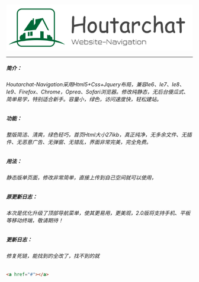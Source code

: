 ![Logo](https://github.com/houtarchat-navigation/houtarchat-navigation.github.io/blob/master/images/icon0.png?raw=true "Logo")

------------

##### 简介：
###### Houtarchat-Navigation采用Html5+Css+Jquery布局，兼容Ie6、Ie7、Ie8、Ie9、Firefox、Chrome，Oprea、Sofari浏览器。修改纯静态，无后台傻瓜式、简单易学，特别适合新手。容量小，绿色，访问速度快，轻松建站。
##### 功能：
###### 整版简洁、清爽，绿色轻巧，首页Html大小27ikb，真正纯净，无多余文件、无插件、无恶意广告、无弹窗、无错乱，界面非常完美，完全免费。
##### 用法：
###### 静态版单页面，修改非常简单，直接上传到自己空间就可以使用，
##### 原更新日志：
###### 本次是优化升级了顶部导航菜单，使其更易用，更美观，2.0版将支持手机、平板等移动终端，敬请期待！
##### 更新日志：
###### 修复死链，能找到的全改了，找不到的就
```html
<a href="#"></a>
```